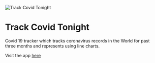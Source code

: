 ![Track Covid Tonight](https://i.ibb.co/7JpDqmL/3.png)

# Track Covid Tonight
Covid 19 tracker which tracks coronavirus records in the World for past three months and represents using line charts.

Visit the app [here](https://track-covid-tonight.vercel.app/)
